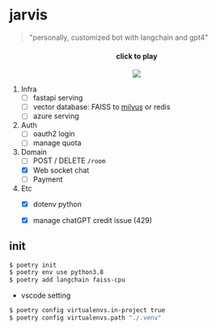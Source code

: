 # jarvis

> "personally, customized bot with langchain and gpt4"

<div align='center'>

<h4>click to play</h4>

[![](https://user-images.githubusercontent.com/37536298/234824459-1e6f26f0-3b3b-462c-bb86-875f66879612.png)]("https://drive.google.com/file/d/1RWBf-6NVbwNbX5izffaLbD3TZnRH4jKW/view?usp=sharing")

</div>

1. Infra
    - [ ] fastapi serving
    - [ ] vector database: FAISS to [milvus](https://milvus.io/) or redis
    - [ ] azure serving
2. Auth
    - [ ] oauth2 login
    - [ ] manage quota
3. Domain
    - [ ] POST / DELETE `/room`
    - [x] Web socket chat
    - [ ] Payment
4. Etc
    - [x] dotenv python
    - [x] manage chatGPT credit issue (429)


## init

```sh
$ poetry init
$ poetry env use python3.8
$ poetry add langchain faiss-cpu
```

- vscode setting

```sh
$ poetry config virtualenvs.in-project true
$ poetry config virtualenvs.path "./.venv"
```

